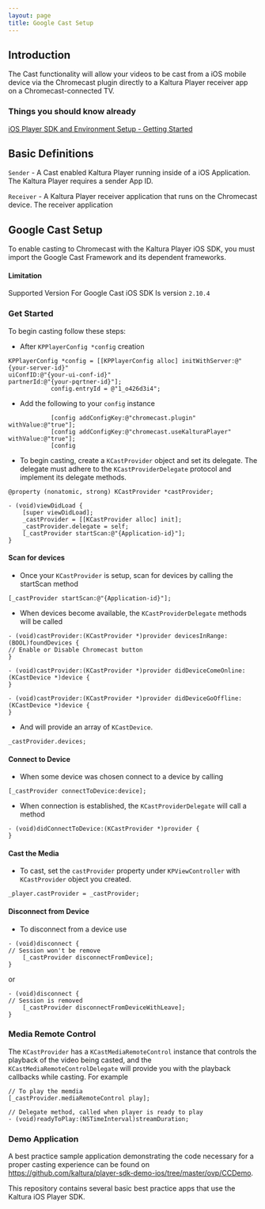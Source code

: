 ```yaml
---
layout: page
title: Google Cast Setup 
---
```


## Introduction

The Cast functionality will allow your videos to be cast from a iOS mobile device via the Chromecast plugin directly to a Kaltura Player receiver app on a Chromecast-connected TV.

### Things you should know already
[iOS Player SDK and Environment Setup - Getting Started](https://vpaas.kaltura.com/documentation/05_Mobile-Video-Player-SDKs/iOS-Getting-Started.html)

## Basic Definitions

`Sender` - A Cast enabled Kaltura Player running inside of a iOS Application. The Kaltura Player requires a sender App ID.

`Receiver` - A Kaltura Player receiver application that runs on the Chromecast device. The receiver application 

## Google Cast Setup
To enable casting to Chromecast with the Kaltura Player iOS SDK, you must import the Google Cast Framework and its dependent frameworks.

#### Limitation
Supported Version For Google Cast iOS SDK Is version `2.10.4`

### Get Started
To begin casting follow these steps:

* After `KPPlayerConfig *config` creation 

```
KPPlayerConfig *config = [[KPPlayerConfig alloc] initWithServer:@"{your-server-id}"                                                           uiConfID:@"{your-ui-conf-id}"                                                                  partnerId:@"{your-pqrtner-id}"];
            config.entryId = @"1_o426d3i4";
```

* Add the following to your `config` instance

```
            [config addConfigKey:@"chromecast.plugin" withValue:@"true"];
            [config addConfigKey:@"chromecast.useKalturaPlayer" withValue:@"true"];
            [config             
```

* To begin casting, create a `KCastProvider` object and set its delegate. The delegate must adhere to the `KCastProviderDelegate` protocol and implement its delegate methods.

```
@property (nonatomic, strong) KCastProvider *castProvider;
```

```
- (void)viewDidLoad {
    [super viewDidLoad];
    _castProvider = [[KCastProvider alloc] init];
    _castProvider.delegate = self;
    [_castProvider startScan:@"{Application-id}"];
}
```

#### Scan for devices

* Once your `KCastProvider` is setup, scan for devices by calling the startScan method

```
[_castProvider startScan:@"{Application-id}"];
```

* When devices become available, the `KCastProviderDelegate` methods will be called

```
- (void)castProvider:(KCastProvider *)provider devicesInRange:(BOOL)foundDevices {
// Enable or Disable Chromecast button 
}

- (void)castProvider:(KCastProvider *)provider didDeviceComeOnline:(KCastDevice *)device {   
}

- (void)castProvider:(KCastProvider *)provider didDeviceGoOffline:(KCastDevice *)device {
}
```

* And will provide an array of `KCastDevice`. 

```
_castProvider.devices;
```

#### Connect to Device

* When some device was chosen connect to a device by calling

```
[_castProvider connectToDevice:device];
```

* When connection is established, the `KCastProviderDelegate` will call a method 

```
- (void)didConnectToDevice:(KCastProvider *)provider {
}
```

#### Cast the Media

* To cast, set the `castProvider` property under `KPViewController` with `KCastProvider` object you created.

```
_player.castProvider = _castProvider;
```

#### Disconnect from Device

* To disconnect from a device use

```
- (void)disconnect {
// Session won't be remove
    [_castProvider disconnectFromDevice];
}
```

or

```
- (void)disconnect {
// Session is removed
    [_castProvider disconnectFromDeviceWithLeave];
}
```


### Media Remote Control
The `KCastProvider` has a `KCastMediaRemoteControl` instance that controls the playback of the video being casted, and the `KCastMediaRemoteControlDelegate` will provide you with the playback callbacks while casting.
For example

```
// To play the memdia
[_castProvider.mediaRemoteControl play];

// Delegate method, called when player is ready to play
- (void)readyToPlay:(NSTimeInterval)streamDuration;
```

### Demo Application

A best practice sample application demonstrating the code necessary for a proper casting experience can be found on https://github.com/kaltura/player-sdk-demo-ios/tree/master/ovp/CCDemo. 

This repository contains several basic best practice apps that use the Kaltura iOS Player SDK.
